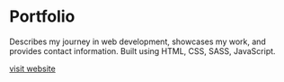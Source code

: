 # Portfolio

Describes my journey in web development, showcases my work, and provides contact information. Built using HTML, CSS, SASS, JavaScript.

[visit website](https://www.projectsbyscott.com)
